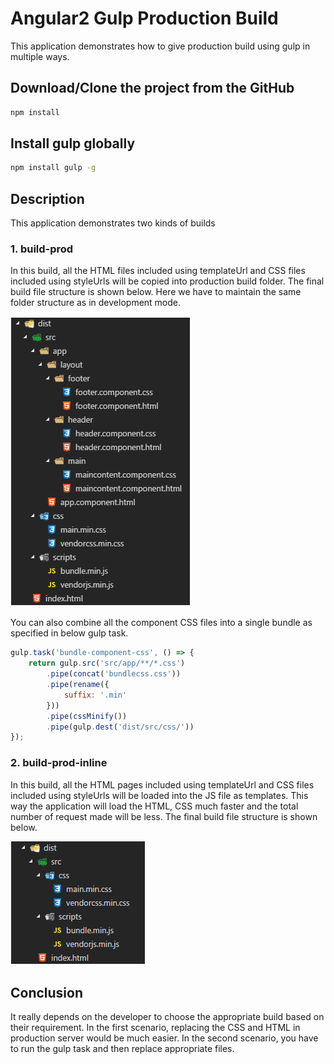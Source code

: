 # Angular2 Gulp Production Build

This application demonstrates how to give production build using gulp in multiple ways.

## Download/Clone the project from the GitHub

```bash
npm install
```

## Install gulp globally

```bash
npm install gulp -g
```
## Description

This application demonstrates two kinds of builds

### 1.	build-prod

In this build, all the HTML files included using templateUrl and CSS files included using styleUrls will be copied into production build folder. The final build file structure is shown below. Here we have to maintain the same folder structure as in development mode.

![Alt text](https://github.com/KishoreIthadi/Angular2Gulp/blob/master/readmefiles/Gulp-Prod.png?raw=true "Gulp-Build")

You can also combine all the component CSS files into a single bundle as specified in below gulp task.

```js
gulp.task('bundle-component-css', () => {
    return gulp.src('src/app/**/*.css')
        .pipe(concat('bundlecss.css'))
        .pipe(rename({
            suffix: '.min'
        }))
        .pipe(cssMinify())
        .pipe(gulp.dest('dist/src/css/'))
});
```


### 2.	build-prod-inline


In this build, all the HTML pages included using templateUrl and CSS files included using styleUrls will be loaded into the JS file as templates. This way the application will load the HTML, CSS much faster and the total number of request made will be less. The final build file structure is shown below.

![Alt text](https://github.com/KishoreIthadi/Angular2Gulp/blob/master/readmefiles/Gulp-Prod-Inline.png?raw=true "Gulp-Build-Inline")


## Conclusion

It really depends on the developer to choose the appropriate build based on their requirement. In the first scenario, replacing the CSS and HTML in production server would be much easier. In the second scenario, you have to run the gulp task and then replace appropriate files.

